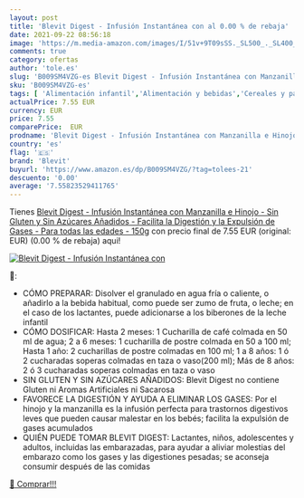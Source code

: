 ```yaml
---
layout: post
title: 'Blevit Digest - Infusión Instantánea con al 0.00 % de rebaja'
date: 2021-09-22 08:56:18
image: 'https://m.media-amazon.com/images/I/51v+9T09sSS._SL500_._SL400_.jpg'
comments: true
category: ofertas
author: 'tole.es'
slug: 'B009SM4VZG-es Blevit Digest - Infusión Instantánea con Manzanilla e...'
sku: 'B009SM4VZG-es'
tags: [ 'Alimentación infantil','Alimentación y bebidas','Cereales y papillas para bebés','Papillas para bebé','blevit','gluten','manzanilla','sin', ]
actualPrice: 7.55 EUR
currency: EUR
price: 7.55
comparePrice:  EUR
prodname: 'Blevit Digest - Infusión Instantánea con Manzanilla e Hinojo - Sin Gluten y Sin Azúcares Añadidos - Facilita la Digestión y la Expulsión de Gases - Para todas las edades - 150g'
country: 'es'
flag: '🇪🇸'
brand: 'Blevit'
buyurl: 'https://www.amazon.es/dp/B009SM4VZG/?tag=tolees-21'
descuento: '0.00'
average: '7.55823529411765'
---
```


Tienes [Blevit Digest - Infusión Instantánea con Manzanilla e Hinojo - Sin Gluten y Sin Azúcares Añadidos - Facilita la Digestión y la Expulsión de Gases - Para todas las edades - 150g](https://www.amazon.es/dp/B009SM4VZG/?tag=tolees-21) con precio final de  7.55 EUR (original:  EUR) (0.00 %  de rebaja) aqui!

[![Blevit Digest - Infusión Instantánea con](https://m.media-amazon.com/images/I/51v+9T09sSS._SL500_._SL400_.jpg)](https://www.amazon.es/dp/B009SM4VZG/?tag=tolees-21)

🔎:

- CÓMO PREPARAR: Disolver el granulado en agua fría o caliente, o añadirlo a la bebida habitual, como puede ser zumo de fruta, o leche; en el caso de los lactantes, puede adicionarse a los biberones de la leche infantil
- CÓMO DOSIFICAR: Hasta 2 meses: 1 Cucharilla de café colmada en 50 ml de agua; 2 a 6 meses: 1 cucharilla de postre colmada en 50 a 100 ml; Hasta 1 año: 2 cucharillas de postre colmadas en 100 ml; 1 a 8 años: 1 ó 2 cucharadas soperas colmadas en taza o vaso(200 ml); Más de 8 años: 2 ó 3 cucharadas soperas colmadas en taza o vaso
- SIN GLUTEN Y SIN AZÚCARES AÑADIDOS: Blevit Digest no contiene Gluten ni Aromas Artificiales ni Sacarosa
- FAVORECE LA DIGESTIÓN Y AYUDA A ELIMINAR LOS GASES: Por el hinojo y la manzanilla es la infusión perfecta para trastornos digestivos leves que pueden causar malestar en los bebés; facilita la expulsión de gases acumulados
- QUIÉN PUEDE TOMAR BLEVIT DIGEST: Lactantes, niños, adolescentes y adultos, incluidas las embarazadas, para ayudar a aliviar molestias del embarazo como los gases y las digestiones pesadas; se aconseja consumir después de las comidas

[🛒 Comprar!!!](https://www.amazon.es/dp/B009SM4VZG/?tag=tolees-21)
